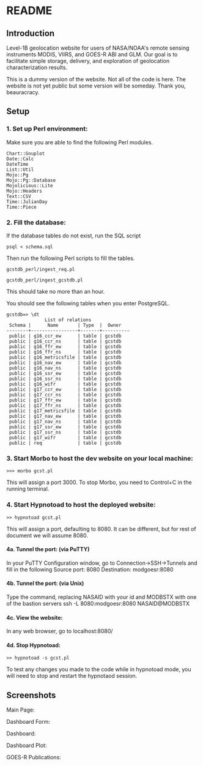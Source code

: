 # README

## Introduction

Level-1B geolocation website for users of NASA/NOAA's remote sensing instruments MODIS, VIIRS, and GOES-R ABI and GLM. Our goal is to facilitate simple storage, delivery, and exploration of geolocation characterization results. 

This is a dummy version of the website. Not all of the code is here. The website is not yet public but some version will be someday. Thank you, beauracracy. 

## Setup

### 1. Set up Perl environment:

Make sure you are able to find the following Perl modules.

```
Chart::Gnuplot
Date::Calc
DateTime
List::Util
Mojo::Pg
Mojo::Pg::Database
Mojolicious::Lite
Mojo::Headers
Text::CSV
Time::JulianDay
Time::Piece
```

### 2. Fill the database:

If the database tables do not exist, run the SQL script

`psql < schema.sql`

Then run the following Perl scripts to fill the tables.

`gcstdb_perl/ingest_req.pl`

`gcstdb_perl/ingest_gcstdb.pl`

This should take no more than an hour.

You should see the following tables when you enter PostgreSQL.

```
gcstdb=> \dt
              List of relations
 Schema |      Name       | Type  |  Owner   
--------+-----------------+-------+----------
 public | g16_ccr_ew      | table | gcstdb
 public | g16_ccr_ns      | table | gcstdb
 public | g16_ffr_ew      | table | gcstdb
 public | g16_ffr_ns      | table | gcstdb
 public | g16_metricsfile | table | gcstdb
 public | g16_nav_ew      | table | gcstdb
 public | g16_nav_ns      | table | gcstdb
 public | g16_ssr_ew      | table | gcstdb
 public | g16_ssr_ns      | table | gcstdb
 public | g16_wifr        | table | gcstdb
 public | g17_ccr_ew      | table | gcstdb
 public | g17_ccr_ns      | table | gcstdb
 public | g17_ffr_ew      | table | gcstdb
 public | g17_ffr_ns      | table | gcstdb
 public | g17_metricsfile | table | gcstdb
 public | g17_nav_ew      | table | gcstdb
 public | g17_nav_ns      | table | gcstdb
 public | g17_ssr_ew      | table | gcstdb
 public | g17_ssr_ns      | table | gcstdb
 public | g17_wifr        | table | gcstdb
 public | req             | table | gcstdb
 ```

### 3. Start Morbo to host the dev website on your local machine:

`>>> morbo gcst.pl`

This will assign a port 3000. To stop Morbo, you need to Control+C in the running terminal. 

### 4. Start Hypnotoad to host the deployed website:

`>> hypnotoad gcst.pl`

This will assign a port, defaulting to 8080. It can be different, but for rest of document we will assume 8080. 

#### 4a. Tunnel the port: (via PuTTY)

In your PuTTY Configuration window, go to Connection->SSH->Tunnels and fill
in the following
Source port: 8080
Destination: modgoesr:8080

#### 4b. Tunnel the port: (via Unix)

Type the command, replacing NASAID with your id and MODBSTX with one of the bastion servers
ssh -L 8080:modgoesr:8080 NASAID@MODBSTX 

#### 4c. View the website:

In any web browser, go to localhost:8080/

#### 4d. Stop Hypnotoad:

`>> hypnotoad -s gcst.pl`

To test any changes you made to the code while in hypnotoad mode, you will need to stop and restart the hypnotaod session.

## Screenshots

Main Page:

Dashboard Form:

Dashboard:

Dashboard Plot:

GOES-R Publications:


